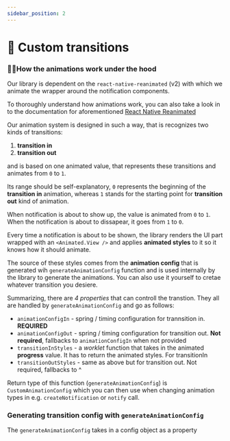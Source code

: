 ```yaml
---
sidebar_position: 2
---
```


# 💫 Custom transitions

### 👩🏽‍How the animations work under the hood

Our library is dependent on the `react-native-reanimated` (v2) with which we animate the wrapper around the notification components.

To thoroughly understand how animations work, you can also take a look in to the documentation for aforementioned [React Native Reanimated](https://docs.swmansion.com/react-native-reanimated/)

Our animation system is designed in such a way, that is recognizes two kinds of transitions:

1. **transition in**
2. **transition out**

and is based on one animated value, that represents these transitions and animates from `0` to `1`.

Its range should be self-explanatory, `0` represents the beginning of the **transition in** animation, whereas `1` stands for the starting point for **transition out** kind of animation.

When notification is about to show up, the value is animated from `0` to `1`. When the notification is about to dissapear, it goes from `1` to `0`.

Every time a notification is about to be shown, the library renders the UI part wrapped with an `<Animated.View />` and applies **animated styles** to it so it knows how it should animate.

The source of these styles comes from the **animation config** that is generated wih `generateAnimationConfig` function and is used internally by the library to generate the animations. You can also use it yourself to cretae whatever transition you desiere.

Summarizing, there are *4 properties* that can controll the transtion. They all are handled by `generateAnimationConfig` and go as follows:

- `animationConfigIn` - spring / timing configuration for trannsition in. **REQUIRED**
- `animationConfigOut` - spring / timing configuration for transition out. **Not required**, fallbacks to `animationConfigIn` when not provided
- `transitionInStyles` - a _worklet_ function that takes in the animated **progress** value. It has to return the animated styles. For transitionIn
- `transitionOutStyles` - same as above but for transition out. Not required, fallbacks to ^

Return type of this function (`generateAnimationConfig`) is `CustomAnimationConfig` which you can then use when changing animation types in e.g. `createNotification` or `notify` call.

### Generating transition config with `generateAnimationConfig`

<!-- BELOW IS WIP -->

The `generateAnimationConfig` takes in a config object as a property
